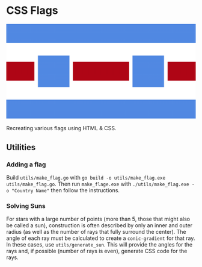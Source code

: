 # CSS Flags

![CSS Flags Flag](images/CSS-flags-flag.png)

Recreating various flags using HTML & CSS.

## Utilities

### Adding a flag

Build `utils/make_flag.go` with `go build -o utils/make_flag.exe utils/make_flag.go`. Then run `make_flage.exe` with `./utils/make_flag.exe -o "Country Name"` then follow the instructions.

### Solving Suns

For stars with a large number of points (more than 5, those that might also be called a sun), construction is often described by only an inner and outer radius (as well as the number of rays that fully surround the center). The angle of each ray must be calculated to create a `conic-gradient` for that ray. In these cases, use `utils/generate_sun`. This will provide the angles for the rays and, if possible (number of rays is even), generate CSS code for the rays.